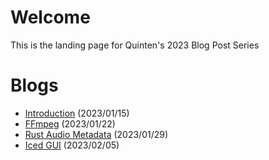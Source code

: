 # Welcome

This is the landing page for Quinten's 2023 Blog Post Series

# Blogs
* [Introduction](/2023/01/15/introducing-my-musiq-player-and-blog-series) (2023/01/15)
* [FFmpeg](/2023/01/22/learning-audio-metadata-with-ffmpeg) (2023/01/22)
* [Rust Audio Metadata](/2023/01/29/parsing-audio-files-with-rust) (2023/01/29)
* [Iced GUI](/2023/02/05/building-a-simple-iced-gui) (2023/02/05)
